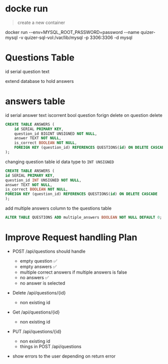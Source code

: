 # docke run

> create a new container

docker run --env=MYSQL_ROOT_PASSWORD=password --name quizer-mysql -v quizer-sql-vol:/var/lib/mysql -p 3306:3306 -d mysql

# Questions Table

id serial
question text

extend database to hold answers

# answers table

id serial
answer text
iscorrent bool
question forign delete on question delete

```sql
CREATE TABLE ANSWERS (
    id SERIAL PRIMARY KEY,
    question_id BIGINT UNSIGNED NOT NULL,
    answer TEXT NOT NULL,
    is_correct BOOLEAN NOT NULL,
    FOREIGN KEY (question_id) REFERENCES QUESTIONS(id) ON DELETE CASCADE
);
```

changing question table id data type to `INT UNSIGNED`

```sql
CREATE TABLE ANSWERS (
id SERIAL PRIMARY KEY,
question_id INT UNSIGNED NOT NULL,
answer TEXT NOT NULL,
is_correct BOOLEAN NOT NULL,
FOREIGN KEY (question_id) REFERENCES QUESTIONS(id) ON DELETE CASCADE
);
```

add multiple answers column to the questions table

```sql
ALTER TABLE QUESTIONS ADD multiple_answers BOOLEAN NOT NULL DEFAULT 0;
```

# Improve Request handling Plan

- POST /api/questions should handle

  - empty question ✅
  - empty answers ✅
  - multiple correct answers if multiple answers is false
  - no answers ✅
  - no answer is selected

- Delete /api/questions/{id}

  - non existing id

- Get /api/questions/{id}

  - non existing id

- PUT /api/questions/{id}

  - non existing id
  - things in POST /api/questions

- show errors to the user depending on return error
